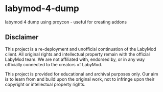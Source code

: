 # labymod-4-dump
labymod 4 dump using proycon - useful for creating addons

## Disclaimer
This project is a re-deployment and unofficial continuation of the LabyMod client. All original rights and intellectual property remain with the official LabyMod team. We are not affiliated with, endorsed by, or in any way officially connected to the creators of LabyMod.

This project is provided for educational and archival purposes only. Our aim is to learn from and build upon the original work, not to infringe upon their copyright or intellectual property rights.
